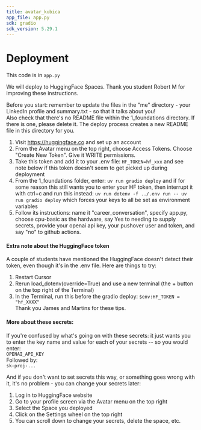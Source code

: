 ```yaml
---
title: avatar_kubica
app_file: app.py
sdk: gradio
sdk_version: 5.29.1
---
```

# Deployment

This code is in `app.py`

We will deploy to HuggingFace Spaces. Thank you student Robert M for improving these instructions.

Before you start: remember to update the files in the "me" directory - your LinkedIn profile and summary.txt - so that it talks about you!  
Also check that there's no README file within the 1_foundations directory. If there is one, please delete it. The deploy process creates a new README file in this directory for you.

1. Visit https://huggingface.co and set up an account  
2. From the Avatar menu on the top right, choose Access Tokens. Choose "Create New Token". Give it WRITE permissions.
3. Take this token and add it to your .env file: `HF_TOKEN=hf_xxx` and see note below if this token doesn't seem to get picked up during deployment  
4. From the 1_foundations folder, enter: `uv run gradio deploy` and if for some reason this still wants you to enter your HF token, then interrupt it with ctrl+c and run this instead: `uv run dotenv -f ../.env run -- uv run gradio deploy` which forces your keys to all be set as environment variables   
5. Follow its instructions: name it "career_conversation", specify app.py, choose cpu-basic as the hardware, say Yes to needing to supply secrets, provide your openai api key, your pushover user and token, and say "no" to github actions.  

#### Extra note about the HuggingFace token

A couple of students have mentioned the HuggingFace doesn't detect their token, even though it's in the .env file. Here are things to try:   
1. Restart Cursor   
2. Rerun load_dotenv(override=True) and use a new terminal (the + button on the top right of the Terminal)   
3. In the Terminal, run this before the gradio deploy: `$env:HF_TOKEN = "hf_XXXX"`  
Thank you James and Martins for these tips.  

#### More about these secrets:

If you're confused by what's going on with these secrets: it just wants you to enter the key name and value for each of your secrets -- so you would enter:  
`OPENAI_API_KEY`  
Followed by:  
`sk-proj-...`  

And if you don't want to set secrets this way, or something goes wrong with it, it's no problem - you can change your secrets later:  
1. Log in to HuggingFace website  
2. Go to your profile screen via the Avatar menu on the top right  
3. Select the Space you deployed  
4. Click on the Settings wheel on the top right  
5. You can scroll down to change your secrets, delete the space, etc.
